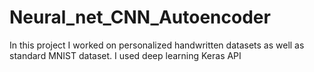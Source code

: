 # Neural_net_CNN_Autoencoder
In this project I worked on personalized handwritten datasets as well as standard MNIST dataset. I used deep learning Keras API
